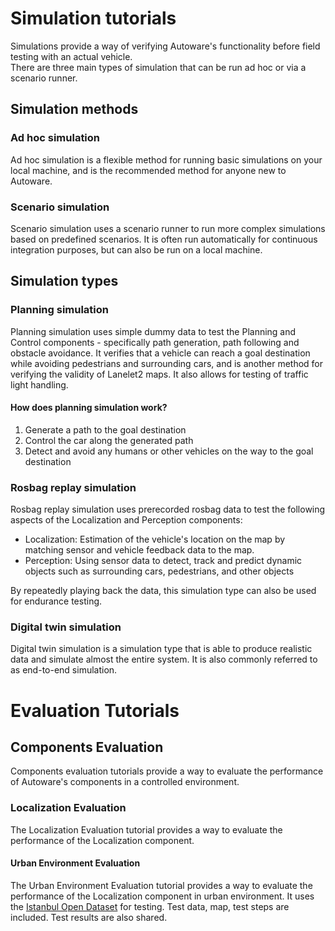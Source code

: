 # Simulation tutorials

Simulations provide a way of verifying Autoware's functionality before field testing with an actual vehicle.  
There are three main types of simulation that can be run ad hoc or via a scenario runner.

## Simulation methods

### Ad hoc simulation

Ad hoc simulation is a flexible method for running basic simulations on your local machine, and is the recommended method for anyone new to Autoware.

### Scenario simulation

Scenario simulation uses a scenario runner to run more complex simulations based on predefined scenarios.
It is often run automatically for continuous integration purposes, but can also be run on a local machine.

## Simulation types

### Planning simulation

Planning simulation uses simple dummy data to test the Planning and Control components - specifically path generation, path following and obstacle avoidance. It verifies that a vehicle can reach a goal destination while avoiding pedestrians and surrounding cars, and is another method for verifying the validity of Lanelet2 maps. It also allows for testing of traffic light handling.

#### How does planning simulation work?

1. Generate a path to the goal destination
2. Control the car along the generated path
3. Detect and avoid any humans or other vehicles on the way to the goal destination

### Rosbag replay simulation

Rosbag replay simulation uses prerecorded rosbag data to test the following aspects of the Localization and Perception components:

- Localization: Estimation of the vehicle's location on the map by matching sensor and vehicle feedback data to the map.
- Perception: Using sensor data to detect, track and predict dynamic objects such as surrounding cars, pedestrians, and other objects

By repeatedly playing back the data, this simulation type can also be used for endurance testing.

### Digital twin simulation

Digital twin simulation is a simulation type that is able to produce realistic data and simulate almost the entire system. It is also commonly referred to as end-to-end simulation.

# Evaluation Tutorials

## Components Evaluation

Components evaluation tutorials provide a way to evaluate the performance of Autoware's components in a controlled environment.

### Localization Evaluation

The Localization Evaluation tutorial provides a way to evaluate the performance of the Localization component.

#### Urban Environment Evaluation

The Urban Environment Evaluation tutorial provides a way to evaluate the performance of the Localization component in urban environment. It uses the [Istanbul Open Dataset](https://autowarefoundation.github.io/autoware-documentation/main/datasets/#istanbul-open-dataset) for testing. Test data, map, test steps are included. Test results are also shared.
